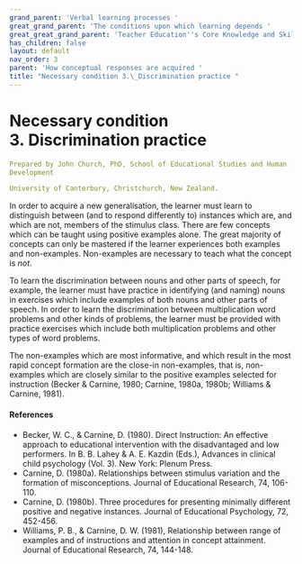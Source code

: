 ```yaml
---
grand_parent: 'Verbal learning processes '
great_grand_parent: 'The conditions upon which learning depends '
great_great_grand_parent: 'Teacher Education''s Core Knowledge and Skills.'
has_children: false
layout: default
nav_order: 3
parent: 'How conceptual responses are acquired '
title: "Necessary condition 3.\_Discrimination practice "
---
```

# Necessary condition 3. Discrimination practice


```yaml
Prepared by John Church, PhD, School of Educational Studies and Human
Development

University of Canterbury, Christchurch, New Zealand.
```


In order to acquire a new generalisation, the learner must learn to
distinguish between (and to respond differently to) instances which are,
and which are not, members of the stimulus class. There are few concepts
which can be taught using positive examples alone. The great majority of
concepts can only be mastered if the learner experiences both examples
and non-examples. Non-examples are necessary to teach what the concept
is *not*.

To learn the discrimination between nouns and other parts of speech, for
example, the learner must have practice in identifying (and naming)
nouns in exercises which include examples of both nouns and other parts
of speech. In order to learn the discrimination between multiplication
word problems and other kinds of problems, the learner must be provided
with practice exercises which include both multiplication problems and
other types of word problems.

The non-examples which are most informative, and which result in the
most rapid concept formation are the close-in non-examples, that is,
non-examples which are closely similar to the positive examples selected
for instruction (Becker & Carnine, 1980; Carnine, 1980a, 1980b; Williams
& Carnine, 1981).


#### References

-   Becker, W. C., & Carnine, D. (1980). Direct Instruction: An
    effective approach to educational intervention with the
    disadvantaged and low performers. In B. B. Lahey & A. E. Kazdin
    (Eds.), Advances in clinical child psychology (Vol. 3). New York:
    Plenum Press.
-   Carnine, D. (1980a). Relationships between stimulus variation and
    the formation of misconceptions. Journal of Educational Research,
    74, 106-110.
-   Carnine, D. (1980b). Three procedures for presenting minimally
    different positive and negative instances. Journal of Educational
    Psychology, 72, 452-456.
-   Williams, P. B., & Carnine, D. W. (1981), Relationship between range
    of examples and of instructions and attention in concept attainment.
    Journal of Educational Research, 74, 144-148.
